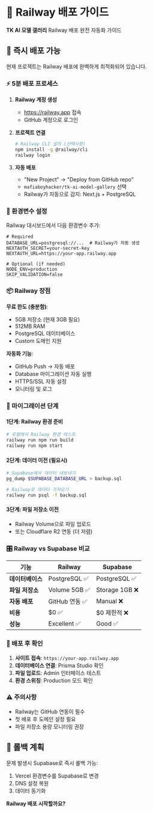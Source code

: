 # 🚂 Railway 배포 가이드

**TK AI 모델 갤러리** Railway 배포 완전 자동화 가이드

## 🎯 즉시 배포 가능

현재 프로젝트는 Railway 배포에 완벽하게 최적화되어 있습니다.

### ⚡ 5분 배포 프로세스

1. **Railway 계정 생성**
   - https://railway.app 접속
   - GitHub 계정으로 로그인

2. **프로젝트 연결**
   ```bash
   # Railway CLI 설치 (선택사항)
   npm install -g @railway/cli
   railway login
   ```

3. **자동 배포**
   - "New Project" → "Deploy from GitHub repo"
   - `mafiaboyhacker/tk-ai-model-gallery` 선택
   - Railway가 자동으로 감지: Next.js + PostgreSQL

### 🔧 환경변수 설정

Railway 대시보드에서 다음 환경변수 추가:

```env
# Required
DATABASE_URL=postgresql://...  # Railway가 자동 생성
NEXTAUTH_SECRET=your-secret-key
NEXTAUTH_URL=https://your-app.railway.app

# Optional (if needed)
NODE_ENV=production
SKIP_VALIDATION=false
```

### 📦 Railway 장점

**무료 한도 (충분함)**:
- 5GB 저장소 (현재 3GB 필요)
- 512MB RAM
- PostgreSQL 데이터베이스
- Custom 도메인 지원

**자동화 기능**:
- GitHub Push → 자동 배포
- Database 마이그레이션 자동 실행
- HTTPS/SSL 자동 설정
- 모니터링 및 로그

### 🔄 마이그레이션 단계

#### 1단계: Railway 환경 준비
```bash
# 로컬에서 Railway 환경 테스트
railway run npm run build
railway run npm start
```

#### 2단계: 데이터 이전 (필요시)
```bash
# Supabase에서 데이터 내보내기
pg_dump $SUPABASE_DATABASE_URL > backup.sql

# Railway로 데이터 가져오기
railway run psql -f backup.sql
```

#### 3단계: 파일 저장소 이전
- Railway Volume으로 파일 업로드
- 또는 Cloudflare R2 연동 (더 저렴)

### 🎛️ Railway vs Supabase 비교

| 기능 | Railway | Supabase |
|------|---------|----------|
| **데이터베이스** | PostgreSQL ✅ | PostgreSQL ✅ |
| **파일 저장소** | Volume 5GB ✅ | Storage 1GB ❌ |
| **자동 배포** | GitHub 연동 ✅ | Manual ❌ |
| **비용** | $0 ✅ | $0 제한적 ❌ |
| **성능** | Excellent ✅ | Good ✅ |

### 🚀 배포 후 확인

1. **사이트 접속**: `https://your-app.railway.app`
2. **데이터베이스 연결**: Prisma Studio 확인
3. **파일 업로드**: Admin 인터페이스 테스트
4. **환경 스위칭**: Production 모드 확인

### ⚠️ 주의사항

- Railway는 GitHub 연동이 필수
- 첫 배포 후 도메인 설정 필요
- 파일 저장소 용량 모니터링 권장

## 🔄 롤백 계획

문제 발생시 Supabase로 즉시 롤백 가능:
1. Vercel 환경변수를 Supabase로 변경
2. DNS 설정 복원
3. 데이터 동기화

**Railway 배포 시작할까요?**